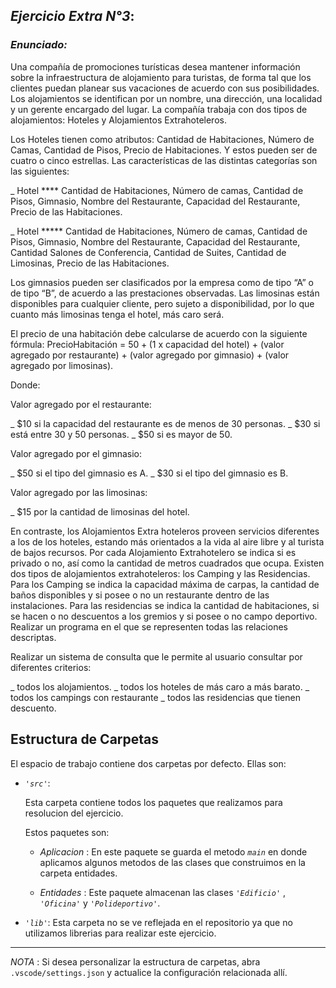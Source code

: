 ## *Ejercicio Extra N°3*:

### *Enunciado:*

Una compañía de promociones turísticas desea mantener información sobre la infraestructura
de alojamiento para turistas, de forma tal que los clientes puedan planear sus vacaciones de
acuerdo con sus posibilidades. Los alojamientos se identifican por un nombre, una dirección,
una localidad y un gerente encargado del lugar. La compañía trabaja con dos tipos de
alojamientos: Hoteles y Alojamientos Extrahoteleros.

Los Hoteles tienen como atributos: Cantidad de Habitaciones, Número de Camas, Cantidad de
Pisos, Precio de Habitaciones. Y estos pueden ser de cuatro o cinco estrellas. Las
características de las distintas categorías son las siguientes:

_ Hotel **** Cantidad de Habitaciones, Número de camas, Cantidad de Pisos, Gimnasio,
Nombre del Restaurante, Capacidad del Restaurante, Precio de las Habitaciones.

_ Hotel ***** Cantidad de Habitaciones, Número de camas, Cantidad de Pisos, Gimnasio,
Nombre del Restaurante, Capacidad del Restaurante, Cantidad Salones de
Conferencia, Cantidad de Suites, Cantidad de Limosinas, Precio de las Habitaciones.

Los gimnasios pueden ser clasificados por la empresa como de tipo “A” o de tipo “B”, de
acuerdo a las prestaciones observadas. Las limosinas están disponibles para cualquier
cliente, pero sujeto a disponibilidad, por lo que cuanto más limosinas tenga el hotel, más caro
será.

El precio de una habitación debe calcularse de acuerdo con la siguiente fórmula:
PrecioHabitación = $50 + ($1 x capacidad del hotel) + (valor agregado por restaurante) + (valor
agregado por gimnasio) + (valor agregado por limosinas).

Donde:

Valor agregado por el restaurante:

_ $10 si la capacidad del restaurante es de menos de 30 personas.
_ $30 si está entre 30 y 50 personas.
_ $50 si es mayor de 50.

Valor agregado por el gimnasio:

_ $50 si el tipo del gimnasio es A.
_ $30 si el tipo del gimnasio es B.

Valor agregado por las limosinas:

_ $15 por la cantidad de limosinas del hotel.

En contraste, los Alojamientos Extra hoteleros proveen servicios diferentes a los de los
hoteles, estando más orientados a la vida al aire libre y al turista de bajos recursos. Por cada
Alojamiento Extrahotelero se indica si es privado o no, así como la cantidad de metros
cuadrados que ocupa. Existen dos tipos de alojamientos extrahoteleros: los Camping y las
Residencias. Para los Camping se indica la capacidad máxima de carpas, la cantidad de baños
disponibles y si posee o no un restaurante dentro de las instalaciones. Para las residencias se
indica la cantidad de habitaciones, si se hacen o no descuentos a los gremios y si posee o no
campo deportivo. Realizar un programa en el que se representen todas las relaciones
descriptas.

Realizar un sistema de consulta que le permite al usuario consultar por diferentes criterios:

_ todos los alojamientos.
_ todos los hoteles de más caro a más barato.
_ todos los campings con restaurante
_ todos las residencias que tienen descuento.

## Estructura de Carpetas

El espacio de trabajo contiene dos carpetas por defecto.
Ellas son:

+ *`'src'`*:
    <p>Esta carpeta contiene todos los paquetes que realizamos para resolucion del ejercicio.</p>

    Estos paquetes son:
    + *Aplicacion* : En este paquete se guarda el metodo *`main`* en donde aplicamos algunos metodos de las clases que construimos en la carpeta
      entidades.

    + *Entidades* : Este paquete almacenan las clases *`'Edificio'`* , *`'Oficina'`* y *`'Polideportivo'`*.

+ *`'lib'`*: Esta carpeta no se ve reflejada en el repositorio ya que no utilizamos librerias para realizar este ejercicio.

---

*NOTA* : Si desea personalizar la estructura de carpetas, abra `.vscode/settings.json` y actualice la configuración relacionada allí.
